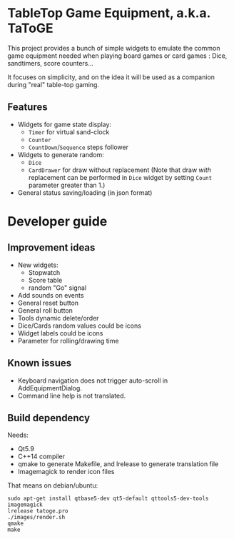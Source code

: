 # TableTop Game Equipment, a.k.a. TaToGE

This project provides a bunch of simple widgets to emulate the common game equipment needed when playing board games or card games : Dice, sandtimers, score counters...

It focuses on simplicity, and on the idea it will be used as a companion during "real" table-top gaming.

## Features

- Widgets for game state display:
  - `Timer` for virtual sand-clock
  - `Counter`
  - `CountDown`/`Sequence` steps follower
- Widgets to generate random:
  - `Dice`
  - `CardDrawer` for draw without replacement (Note that draw *with* replacement can be performed in `Dice` widget by setting `Count` parameter greater than 1.)
- General status saving/loading (in json format)


# Developer guide

## Improvement ideas

- New widgets:
   - Stopwatch
   - Score table
   - random "Go" signal
- Add sounds on events
- General reset button
- General roll button
- Tools dynamic delete/order
- Dice/Cards random values could be icons
- Widget labels could be icons
- Parameter for rolling/drawing time

## Known issues

- Keyboard navigation does not trigger auto-scroll in AddEquipmentDialog.
- Command line help is not translated.

## Build dependency

Needs:
- Qt5.9
- C++14 compiler
- qmake to generate Makefile, and lrelease to generate translation file
- Imagemagick to render icon files

That means on debian/ubuntu:
```
sudo apt-get install qtbase5-dev qt5-default qttools5-dev-tools imagemagick
lrelease tatoge.pro
./images/render.sh
qmake
make
```

